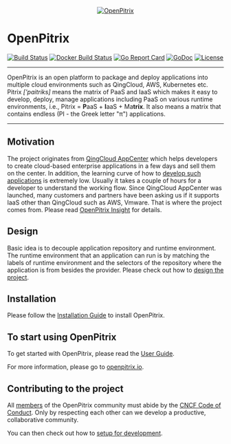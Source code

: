<p align="center"><a href="http://openpitrix.io" target="_blank"><img src="https://raw.githubusercontent.com/openpitrix/openpitrix/master/docs/images/logo.png" alt="OpenPitrix"></a></p>

# OpenPitrix

[![Build Status](https://travis-ci.org/openpitrix/openpitrix.svg)](https://travis-ci.org/openpitrix/openpitrix)
[![Docker Build Status](https://img.shields.io/docker/build/openpitrix/openpitrix.svg)](https://hub.docker.com/r/openpitrix/openpitrix/)
[![Go Report Card](https://goreportcard.com/badge/openpitrix.io/openpitrix)](https://goreportcard.com/report/openpitrix.io/openpitrix)
[![GoDoc](https://godoc.org/openpitrix.io/openpitrix?status.svg)](https://godoc.org/openpitrix.io/openpitrix)
[![License](http://img.shields.io/badge/license-apache%20v2-blue.svg)](https://github.com/openpitrix/openpitrix/blob/master/LICENSE)

----

OpenPitrix is an open platform to package and deploy applications into multiple cloud environments such as QingCloud, AWS, Kubernetes etc. Pitrix _['paitriks]_ means the matrix of PaaS and IaaS which makes it easy to develop, deploy, manage applications including PaaS on various runtime environments, i.e., Pitrix = **P**aaS + **I**aaS + Ma**trix**. It also means a matrix that contains endless (PI - the Greek letter "π") applications. 

----

## Motivation

The project originates from [QingCloud AppCenter](https://appcenter.qingcloud.com) which helps developers to create cloud-based enterprise applications in a few days and sell them on the center. In addition, the learning curve of how to [develop such applications](https://appcenter-docs.qingcloud.com/developer-guide/) is extremely low. Usually it takes a couple of hours for a developer to understand the working flow. Since QingCloud AppCenter was launched, many customers and partners have been asking us if it supports IaaS other than QingCloud such as AWS, Vmware. That is where the project comes from. Please read [OpenPitrix Insight](https://github.com/openpitrix/openpitrix/wiki/OpenPitrix-Insight) for details.

## Design

Basic idea is to decouple application repository and runtime environment. The runtime environment that an application can run is by matching the labels of runtime environment and the selectors of the repository where the application is from besides the provider. Please check out how to [design the project](docs/design/README.md).

## Installation
Please follow the [Installation Guide](https://docs.openpitrix.io/v1.0/zh-CN/openpitrix-install-guide/) to install OpenPitrix.

## To start using OpenPitrix
To get started with OpenPitrix, please read the [User Guide](https://docs.openpitrix.io/v1.0/zh-CN/user-guide/).

For more information, please go to [openpitrix.io](http://openpitrix.io).

## Contributing to the project

All [members](docs/members.md) of the OpenPitrix community must abide by the [CNCF Code of Conduct](https://github.com/cncf/foundation/blob/master/code-of-conduct.md). Only by respecting each other can we develop a productive, collaborative community.

You can then check out how to [setup for development](docs/development.md).
